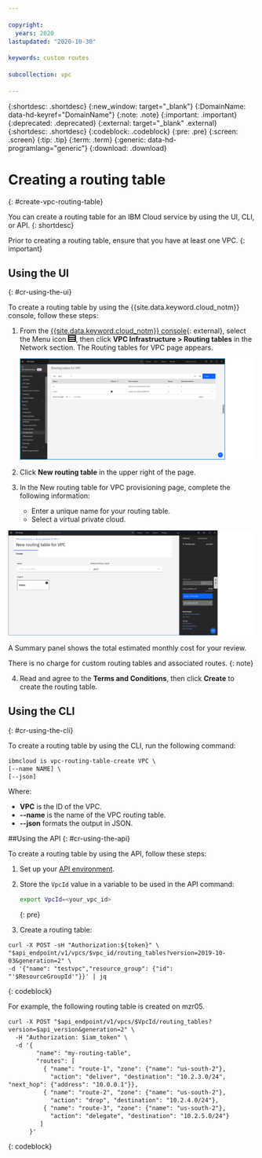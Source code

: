 ```yaml
---

copyright:
  years: 2020
lastupdated: "2020-10-30"

keywords: custom routes

subcollection: vpc

---
```


{:shortdesc: .shortdesc}
{:new_window: target="_blank"}
{:DomainName: data-hd-keyref="DomainName"}
{:note: .note}
{:important: .important}
{:deprecated: .deprecated}
{:external: target="_blank" .external}
{:shortdesc: .shortdesc}
{:codeblock: .codeblock}
{:pre: .pre}
{:screen: .screen}
{:tip: .tip}
{:term: .term}
{:generic: data-hd-programlang="generic"}
{:download: .download}

# Creating a routing table
{: #create-vpc-routing-table}

You can create a routing table for an IBM Cloud service by using the UI, CLI, or API.
{: shortdesc}

Prior to creating a routing table, ensure that you have at least one VPC.
{: important}

## Using the UI
{: #cr-using-the-ui}

To create a routing table by using the {{site.data.keyword.cloud_notm}} console, follow these steps: 

1. From the [{{site.data.keyword.cloud_notm}} console](https://{DomainName}/vpc-ext){: external}, select the Menu icon ![Menu icon](/images/menu_icon.png), then click **VPC Infrastructure > Routing tables** in the Network section. The Routing tables for VPC page appears.

     ![Routing tables for VPC page](./images/cr-routing-tables-page.png)

2. Click **New routing table** in the upper right of the page.
3. In the New routing table for VPC provisioning page, complete the following information:

   * Enter a unique name for your routing table.
   * Select a virtual private cloud.

  ![Routing table creation page](./images/cr-routing-table-create.png)

   A Summary panel shows the total estimated monthly cost for your review.

   There is no charge for custom routing tables and associated routes.
   {: note}

4. Read and agree to the **Terms and Conditions**, then click **Create** to create the routing table.  

## Using the CLI
{: #cr-using-the-cli}

To create a routing table by using the CLI, run the following command:

```
ibmcloud is vpc-routing-table-create VPC \
[--name NAME] \
[--json]
```

Where:

* **VPC** is the ID of the VPC.
* **--name** is the name of the VPC routing table.
* **--json** formats the output in JSON.

##Using the API
{: #cr-using-the-api}

To create a routing table by using the API, follow these steps:

1. Set up your [API environment](/docs/vpc?topic=vpc-set-up-environment#api-prerequisites-setup).
1. Store the `VpcId` value in a variable to be used in the API command:

    ```sh
    export VpcId=<your_vpc_id>
    ```
    {: pre}

1.  Create a routing table:

   ```
   curl -X POST -sH "Authorization:${token}" \
   "$api_endpoint/v1/vpcs/$vpc_id/routing_tables?version=2019-10-03&generation=2" \
   -d '{"name": "testvpc","resource_group": {"id": "'$ResourceGroupId'"}}' | jq
   ```
   {: codeblock}

   For example, the following routing table is created on mzr05.

   ```
   curl -X POST "$api_endpoint/v1/vpcs/$VpcId/routing_tables?version=$api_version&generation=2" \
     -H "Authorization: $iam_token" \
     -d '{
           "name": "my-routing-table",
           "routes": [
             { "name": "route-1", "zone": {"name": "us-south-2"},
               "action": "deliver", "destination": "10.2.3.0/24", "next_hop": {"address": "10.0.0.1"}},
             { "name": "route-2", "zone": {"name": "us-south-2"},
               "action": "drop", "destination": "10.2.4.0/24"},
             { "name": "route-3", "zone": {"name": "us-south-2"},
               "action": "delegate", "destination": "10.2.5.0/24"}
            ]
         }'
   ```
   {: codeblock}
